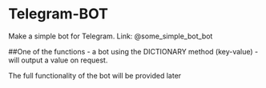 # Telegram-BOT
Make a simple bot for Telegram. Link: @some_simple_bot_bot

##One of the functions - a bot using the DICTIONARY method (key-value) - will output a value on request.

The full functionality of the bot will be provided later
